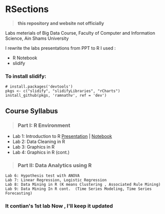 # RSections


> **this repository and website not officially**

Labs meterials of Big Data Course,  Faculty of Computer and Information Science, Ain Shams University


I rewrite the labs presentations from PPT to R I used :
* R Notebook
* slidify


### To install slidify:
```
# install.packages('devtools')
pkgs <- c("slidify", "slidifyLibraries", "rCharts")
install_github(pkgs, 'ramnathv', ref = 'dev')
```

## Course Syllabus

> ### Part I: R Environment
* Lab 1: Introduction to R [Presentation](https://eslam2014.github.io/RSections/lab1) | [Notebook](https://eslam2014.github.io/RSections/lab1/notebook.nb)
* Lab 2: Data Cleaning in R
* Lab 3: Graphics in R
* Lab 4: Graphics in R (cont.)

> ### Part II: Data Analytics using R
    Lab 6: Hypothesis test with ANOVA
    Lab 7: Linear Regression, Logistic Regression
    Lab 8: Data Mining in R (K means Clustering , Associated Rule Mining) 
    Lab 9: Data Mining In R cont.  (Time Series Modeling, Time Series Forecasting)


### It contian's 1st lab Now , I'll keep it updated 
